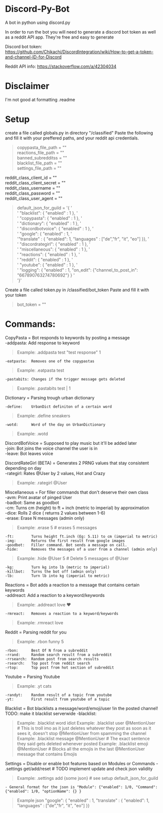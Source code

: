 # Discord-Py-Bot
 A bot in python using discord.py
 
 In order to run the bot you will need to generate a discord bot token as well as a reddit API app. They're free and easy to generate
 
Discord bot token: https://github.com/Chikachi/DiscordIntegration/wiki/How-to-get-a-token-and-channel-ID-for-Discord

Reddit API info: https://stackoverflow.com/a/42304034
 # Disclaimer
 I'm not good at formatting .readme
 # Setup

 create a file called globals.py in directory "/classified"
 Paste the following and fill it with your preffered paths, and your reddit api credentials.

>copypasta_file_path = ""           
reactions_file_path = ""        
banned_subredditss = ""       
blacklist_file_path = ""       
settings_file_path = ""      


reddit_class_client_id = ""     
reddit_class_client_secret = ""      
reddit_class_username = ""      
reddit_class_password = ""      
reddit_class_user_agent = ""      


>default_json_for_guild = '{ ' \
                         ' "blacklist": { "enabled" : 1 }, ' \
                         ' "copypasta": { "enabled" : 1 }, ' \
                         ' "dictionary": { "enabled" : 1 }, ' \
                         ' "discordbotvoice": { "enabled" : 1 }, ' \
                         ' "google": { "enabled" : 1, ' \
                                '"translate" : { "enabled": 1, "languages" : ["de","fr", "it", "eo"] }}, ' \
                         ' "discordrategirl": { "enabled" : 1 }, ' \
                         ' "miscellaneous": { "enabled" : 1 }, ' \
                         ' "reactions": { "enabled" : 1 }, ' \
                         ' "reddit": { "enabled" : 1 }, ' \
                         ' "youtube": { "enabled" : 1 }, ' \
                         ' "logging": { "enabled" : 1, "on_edit": {"channel_to_post_in": "667890763274780692"} } ' \
                         '}'
    
Create a file called token.py in /classified/bot_token
Paste and fill it with your token
>bot_token = ""

# Commands:   
CopyPasta = Bot responds to keywords by posting a message    
    -addpasta:  Add response to keyword 
    
>Example: .addpasta test "test response" 1

    -eatpasta:  Removes one of the copypastas   
    
>Example: .eatpasta test

    -pastabits: Changes if the trigger message gets deleted 
    
>Example: .pastabits test | 1
               
Dictionary = Parsing trough urban dictionary   

    -define:    UrbanDict definiton of a certain word  
    
>Example: .define sneakers

    -wotd:      Word of the day on UrbanDictionary
    
>Example: .wotd
          
DiscordBotVoice = Supposed to play music but it'll be added later   
    -join:      Bot joins the voice channel the user is in   
    -leave:     Bot leaves voice   
         
DiscordRateGirl (BETA) = Generates 2 PRNG values that stay consistent depending on day   
    -rategirl:  Rates @User by 2 values, Hot and Crazy   
    
>Example: .rategirl @User
         
         
Miscellaneous = For filler commands that don't deserve their own class   
    -avm:       Print avatar of pinged User   
    -badbot:    Same as goodbot       
    -cm:        Turns cm (height) to ft + inch (metric to imperial) by approximation   
    -dice:      Rolls 2 dice ( returns 2 values between 1-6)   
    -erase:     Erase N messages (admin only)  
    
>Example: .erase 5  # erases 5 messages

    -ft:        Turns height ft.inch (Eg: 5.11) to cm (imperial to metric)      
    -img:       Returns the first result from google images      
    -goodbot:   Filler command. Bot sends a message on call.      
    -hide:      Removes the messages of a user from a channel (admin only)
    
>Example: .hide @User 5  # Delete 5 messages of @User

    -kg:        Turn kg into lb (metric to imperial)      
    -killbot:   Turns the bot off (admin only)   
    -lb:        Turn lb into kg (imperial to metric)   
         
Reactions = Bot adds a reaction to a message that contains certain keywords   
    -addreact:  Add a reaction to a keyword/keywords  
    
>Example: .addreact love :heart:

    -rmreact:   Removes a reaction to a keyword/keywords
    
>Example: .rmreact love
        
Reddit = Parsing reddit for you   

>Example: .rbon funny 5

    -rbon:      Best Of N from a subreddit   
    -rrand:     Random search result from a subreddit   
    -rrsearch:  Random post from search results      
    -rsearch:   Top post from reddit search      
    -rtop:      Top post from hot section of subreddit   
         
Youtube = Parsing Youtube     

>Example: .yt cats
   
    -randyt:    Random result of a topic from youtube      
    -yt:        First result from youtube of a topic     
    
Blacklist = Bot blacklists a message/word/emoji/user !in the posted channel! TODO: make it blacklist serverwide
    -blacklist: 
    
>Example: .blacklist word idiot
>Example: .blacklist user @MentionUser # This is troll imo as it just deletes whatever they post as soon as it sees it, doesn't stop @MentionUser from spamming the channel
>Example: .blacklist message @MentionUser # The exact sentence they said gets deleted whenever posted
>Example: .blacklist emoji @MentionUser # Blocks all the emojis in the last @MentionUser message that contains Emojis

    
Settings = Disable or enable bot features based on Modules or Commands
    - .settings get/add/reset # TODO implement update and check json validity
    
> Example: .settings add {some json} # see setup default_json_for_guild

    - General format for the json is "Module": {"enabled": 1/0, "Command": {"enabled": 1/0, "optionName": {} }
    
> Example json "google": { "enabled" : 1, "translate" : { "enabled": 1, "languages" : ["de","fr", "it", "eo"] }}

